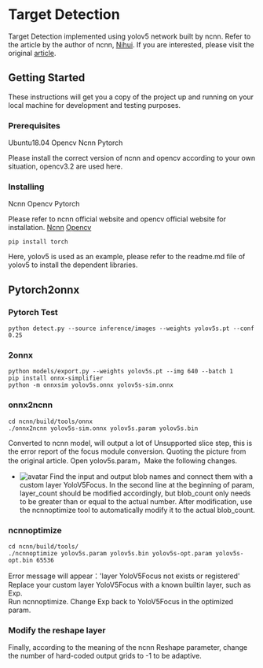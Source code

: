 # Target Detection 
Target Detection implemented using yolov5 network built by ncnn.
Refer to the article by the author of ncnn, [Nihui](https://github.com/nihui). 
If you are interested, please visit the original [article](https://zhuanlan.zhihu.com/p/275989233).
## Getting Started
These instructions will get you a copy of the project up and running on your local machine for development and testing purposes. 
### Prerequisites
Ubuntu18.04
Opencv
Ncnn
Pytorch

Please install the correct version of ncnn and opencv according to your own situation, opencv3.2 are used here.
### Installing
Ncnn
Opencv
Pytorch

Please refer to ncnn official website and opencv official website for installation.
[Ncnn](https://github.com/Tencent/ncnn)
[Opencv](https://github.com/opencv/opencv)
```
pip install torch
```
Here, yolov5 is used as an example, please refer to the readme.md file of yolov5 to install the dependent libraries.

## Pytorch2onnx
### Pytorch Test
```
python detect.py --source inference/images --weights yolov5s.pt --conf 0.25
```
### 2onnx
```
python models/export.py --weights yolov5s.pt --img 640 --batch 1
pip install onnx-simplifier
python -m onnxsim yolov5s.onnx yolov5s-sim.onnx
```
### onnx2ncnn
```
cd ncnn/build/tools/onnx
./onnx2ncnn yolov5s-sim.onnx yolov5s.param yolov5s.bin
```
Converted to ncnn model, will output a lot of Unsupported slice step, this is the error report of the focus module conversion.
Quoting the picture from the original article.
Open yolov5s.param，Make the following changes.
-   ![avatar](https://github.com/Zhangxinnian/Computer_Vision/blob/main/Target%20Detection/yolov2ncnn/test.jpg)
Find the input and output blob names and connect them with a custom layer YoloV5Focus.
In the second line at the beginning of param, layer_count should be modified accordingly, but blob_count only needs to be greater than or equal to the actual number.
After modification, use the ncnnoptimize tool to automatically modify it to the actual blob_count.

### ncnnoptimize
```
cd ncnn/build/tools/
./ncnnoptimize yolov5s.param yolov5s.bin yolov5s-opt.param yolov5s-opt.bin 65536
```
Error message will appear：'layer YoloV5Focus not exists or registered'
Replace your custom layer YoloV5Focus with a known builtin layer, such as Exp.  
Run ncnnoptimize.
Change Exp back to YoloV5Focus in the optimized param.
### Modify the reshape layer
Finally, according to the meaning of the ncnn Reshape parameter, change the number of hard-coded output grids to -1 to be adaptive.










